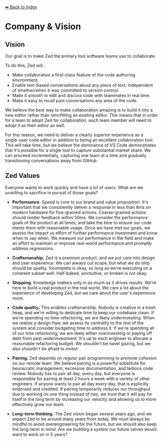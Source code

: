 [⬅ Back to Index](./index.md)

# Company & Vision

## Vision

Our goal is to make Zed the primary tool software teams use to collaborate.

To do this, Zed will...

* Make collaboration a first-class feature of the code authoring environment.
* Enable text-based conversations about any piece of text, independent of whether/when it was committed to version control.
* Make it smooth to edit and discuss code with teammates in real time.
* Make it easy to recall past conversations any area of the code.

We believe the best way to make collaboration amazing is to build it into a new editor rather than retrofitting an existing editor. This means that in order for a team to adopt Zed for collaboration, each team member will need to adopt it as their editor as well.

For this reason, we need to deliver a clearly superior experience as a single-user code editor in addition to being an excellent collaboration tool. This will take time, but we believe the dominance of VS Code demonstrates that it's possible for a single tool to capture substantial market share. We can proceed incrementally, capturing one team at a time and gradually transitioning conversations away from GitHub.

## Zed Values

Everyone wants to work quickly and have a lot of users. What are we unwilling to sacrifice in pursuit of those goals?

- **Performance.** Speed is core to our brand and value proposition. It's important that we consistently deliver a response in less than 8ms on modern hardware for fine-grained actions. Coarse-grained actions should render feedback within 50ms. We consider the performance goals of the product at all times, and take the time to ensure our code meets them with reasonable usage. Once we have met our goals, we assess the impact vs effort of further performance investment and know when to say when. We measure our performance in the field and make an effort to maintain or improve real-world performance and promptly address regressions.

- **Craftsmanship.** Zed is a premium product, and we put care into design and user experience. We can always cut scope, but what we do ship should be quality. Incomplete is okay, so long as we're executing on a coherent subset well. Half-baked, unintuitive, or broken is not okay.

- **Shipping.** Knowledge matters only in as much as it drives results. We're here to build a real product in the real world. We care a lot about the experience of developing Zed, but we care about the user's experience more.

- **Code quality.** This enables craftsmanship. Nobody is creative in a trash heap, and we're willing to dedicate time to keep our codebase clean. If we're spending no time refactoring, we are likely underinvesting. When we realize a design flaw, we assess its centrality to the rest of the system and consider budgeting time to address it. If we're spending all of our time refactoring, we are likely either overinvesting or paying off debt from past underinvestment. It's up to each engineer to allocate a reasonable refactoring budget. We shouldn't be navel gazing, but we also shouldn't be afraid to invest.

- **Pairing.** Zed depends on regular pair programming to promote cohesion on our remote team. We believe pairing is a powerful substitute for beuracratic management, excessive documentation, and tedious code review. Nobody has to pair all day, every day, but everyone is responsible for pairing at least 2 hours a week with a variety of other engineers. If anyone wants to pair all day every day, that is explicitly endorsed and credited. If pairing temporarily reduces our throughput due to working on one thing instead of two, we trust that it will pay for itself in the long term by increasing our velocity and allowing us to more effectively grow our team.

- **Long-term thinking.** The Zed vision began several years ago, and we expect Zed to be around many years from today. We must always be mindful to avoid overengineering for the future, but we should also keep the long-term in mind. Are we building a system our future selves would want to work on in 5 years?
